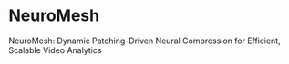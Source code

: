 # NeuroMesh
NeuroMesh: Dynamic Patching-Driven Neural Compression for Efficient, Scalable Video Analytics
